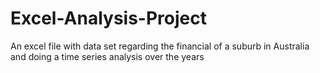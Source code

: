 # Excel-Analysis-Project
An excel file with data set regarding the financial of a suburb in Australia and doing a time series analysis over the years
